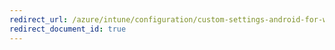```yaml
---
redirect_url: /azure/intune/configuration/custom-settings-android-for-work
redirect_document_id: true
---
```

